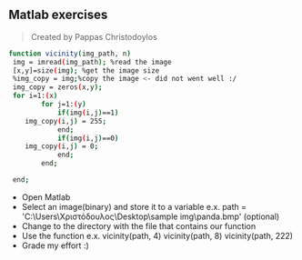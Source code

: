 ## Matlab exercises

>Created by Pappas Christodoylos

```sh
function vicinity(img_path, n)
 img = imread(img_path); %read the image
 [x,y]=size(img); %get the image size
 %img_copy = img;%copy the image <- did not went well :/
 img_copy = zeros(x,y);
 for i=1:(x)
        for j=1:(y)
            if(img(i,j)==1)
    img_copy(i,j) = 255;
            end;
            if(img(i,j)==0)
    img_copy(i,j) = 0;
            end;
        end;

 end;
```

* Open Matlab
* Select an image(binary) and store it to a variable
    e.x. path = 'C:\Users\Χριστόδουλος\Desktop\sample img\panda.bmp' (optional)
* Change to the directory with the file that contains our function
* Use the function
    e.x. vicinity(path, 4)
         vicinity(path, 8)
         vicinity(path, 222)
* Grade my effort :)
